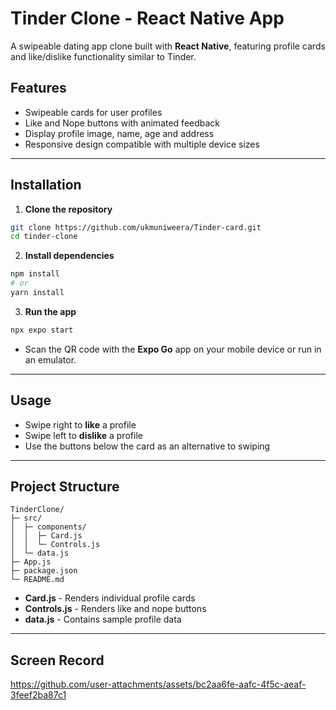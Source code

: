 # Tinder Clone - React Native App

A swipeable dating app clone built with **React Native**, featuring profile cards and like/dislike functionality similar to Tinder.

## Features

* Swipeable cards for user profiles
* Like and Nope buttons with animated feedback
* Display profile image, name, age and address
* Responsive design compatible with multiple device sizes

---

## Installation

1. **Clone the repository**

```bash
git clone https://github.com/ukmuniweera/Tinder-card.git
cd tinder-clone
```

2. **Install dependencies**

```bash
npm install
# or
yarn install
```

3. **Run the app**

```bash
npx expo start
```

* Scan the QR code with the **Expo Go** app on your mobile device or run in an emulator.

---

## Usage

* Swipe right to **like** a profile
* Swipe left to **dislike** a profile
* Use the buttons below the card as an alternative to swiping

---

## Project Structure

```
TinderClone/
├─ src/
│  ├─ components/
│  │  ├─ Card.js
│  │  └─ Controls.js
│  └─ data.js
├─ App.js
├─ package.json
└─ README.md
```

* **Card.js** - Renders individual profile cards
* **Controls.js** - Renders like and nope buttons
* **data.js** - Contains sample profile data

---

## Screen Record 

https://github.com/user-attachments/assets/bc2aa6fe-aafc-4f5c-aeaf-3feef2ba87c1
